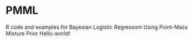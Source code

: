 # PMML
R code and examples for Bayesian Logistic Regression Using Point-Mass Mixture Prior
Hello-world!
